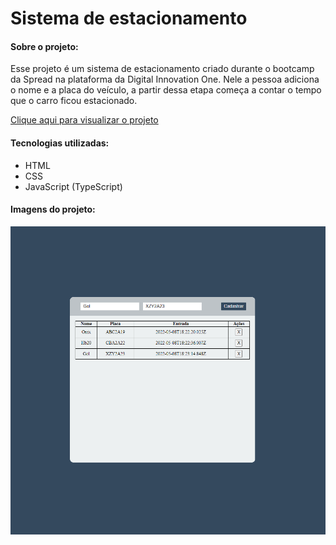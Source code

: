 # Sistema de estacionamento   

#### Sobre o projeto:
Esse projeto é um sistema de estacionamento criado durante o bootcamp da Spread na plataforma da Digital Innovation One. Nele a pessoa adiciona o nome e a placa do veículo, a partir dessa etapa começa a contar o tempo que o carro ficou estacionado. 
&nbsp;

[Clique aqui para visualizar o projeto](https://rafad3v.github.io/parking-system/)
&nbsp;

#### Tecnologias utilizadas:
* HTML
* CSS
* JavaScript (TypeScript)
&nbsp;

#### Imagens do projeto:
![mobile1](img/img-projeto.png)
&nbsp;



